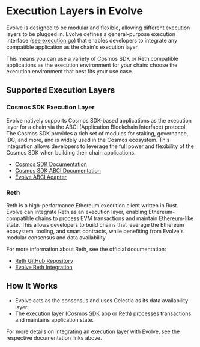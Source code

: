 # Execution Layers in Evolve

Evolve is designed to be modular and flexible, allowing different execution layers to be plugged in. Evolve defines a general-purpose execution interface ([see execution.go](https://github.com/evstack/ev-node/blob/main/core/execution/execution.go)) that enables developers to integrate any compatible application as the chain's execution layer.

This means you can use a variety of Cosmos SDK or Reth compatible applications as the execution environment for your chain: choose the execution environment that best fits your use case.

## Supported Execution Layers

### Cosmos SDK Execution Layer

Evolve natively supports Cosmos SDK-based applications as the execution layer for a chain via the ABCI (Application Blockchain Interface) protocol. The Cosmos SDK provides a rich set of modules for staking, governance, IBC, and more, and is widely used in the Cosmos ecosystem. This integration allows developers to leverage the full power and flexibility of the Cosmos SDK when building their chain applications.

- [Cosmos SDK Documentation](https://docs.cosmos.network/)
- [Cosmos SDK ABCI Documentation](https://docs.cosmos.network/main/build/abci/introduction)
- [Evolve ABCI Adapter](https://github.com/evstack/ev-abci)

### Reth

Reth is a high-performance Ethereum execution client written in Rust. Evolve can integrate Reth as an execution layer, enabling Ethereum-compatible chains to process EVM transactions and maintain Ethereum-like state. This allows developers to build chains that leverage the Ethereum ecosystem, tooling, and smart contracts, while benefiting from Evolve's modular consensus and data availability.

For more information about Reth, see the official documentation:

- [Reth GitHub Repository](https://github.com/paradigmxyz/reth)
- [Evolve Reth Integration](https://github.com/evstack/ev-reth)

## How It Works

- Evolve acts as the consensus and uses Celestia as its data availability layer.
- The execution layer (Cosmos SDK app or Reth) processes transactions and maintains application state.

For more details on integrating an execution layer with Evolve, see the respective documentation links above.
